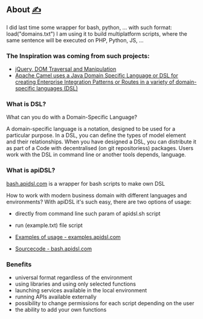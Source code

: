 
## About [<span style='font-size:20px;'>&#x270D;</span>](https://github.com/apidsl/www/edit/main/DOCS/ABOUT.md)

I did last time some wrapper for bash, python, ... with such format: load("domains.txt")
I am using it to build multiplatform scripts, where the same sentence will be executed on PHP, Python, JS, ...

### The Inspiration was coming from such projects:

+ [jQuery, DOM Traversal and Manipulation](https://jquery.com/)
+ [Apache Camel uses a Java Domain Specific Language or DSL for creating Enterprise Integration Patterns or Routes in a variety of domain-specific languages (DSL)](https://camel.apache.org/manual/dsl.html)


### What is DSL?


What can you do with a Domain-Specific Language?

A domain-specific language is a notation, designed to be used for a particular purpose.
In a DSL, you can define the types of model element and their relationships.
When you have designed a DSL, you can distribute it as part of a Code with decentralised (on git repositoriess) packages.
Users work with the DSL in command line or another tools depends, language.

### What is apiDSL?

[bash.apidsl.com](https://bash.apidsl.com/) is a wrapper for bash scripts to make own DSL

How to work with modern business domain with different languages and environments?
With apiDSL it's such easy, there are two options of usage:
+ directly from command line such param of apidsl.sh script
+ run (example.txt) file script

+ [Examples of usage - examples.apidsl.com](http://examples.apidsl.com)
+ [Sourcecode - bash.apidsl.com](http://bash.apidsl.com)


### Benefits

+ universal format regardless of the environment
+ using libraries and using only selected functions
+ launching services available in the local environment
+ running APIs available externally
+ possibility to change permissions for each script depending on the user
+ the ability to add your own functions
